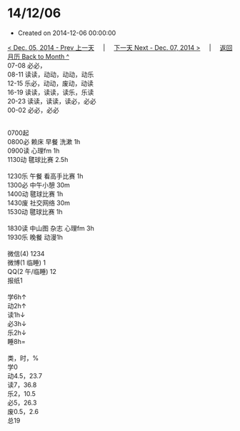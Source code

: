 # 14/12/06

- Created on 2014-12-06 00:00:00

[< Dec. 05, 2014 - Prev 上一天](/_archived/lifelogs/2014/12/d05.md) &nbsp; &nbsp; | &nbsp; &nbsp; [下一天 Next - Dec. 07, 2014 >](/_archived/lifelogs/2014/12/d07.md) &nbsp; &nbsp; |  &nbsp; &nbsp; [返回月历 Back to Month ^](/_archived/lifelogs/2014/12/index.md)
<br/>07-08 必必，<br/>08-11 读读，动动，动动，动乐<br/>12-15 乐必，动动，废动，动读<br/>16-19 读读，读读，读乐，乐读<br/>20-23 读读，读读，读必，必必<br/>00-02 必必，必必<div><br/></div>0700起<br/>0800必 赖床 早餐 洗漱 1h<br/>0900读 心理fm 1h<br/>1130动 毽球比赛 2.5h<div><br/></div>1230乐 午餐 看高手比赛 1h<br/>1300必 中午小憩 30m<br/>1400动 毽球比赛 1h<br/>1430废 社交网络 30m<br/>1530动 毽球比赛 1h<div><br/></div>1830读 中山图 杂志 心理fm 3h<br/>1930乐 晚餐 动漫1h<div><br/></div>微信(4) 1234<br/>微博(1 临睡) 1<br/>QQ(2 午/临睡) 12<br/>报纸1<div><br/></div>学6h↑<br/>动2h↑<br/>读1h↓<br/>必3h↓<br/>乐2h↓<br/>睡8h=<div><br/></div>类，时，%<br/>学0<br/>动4.5，23.7<br/>读7，36.8<br/>乐2，10.5<br/>必5，26.3<br/>废0.5，2.6<br/>总19</div>
